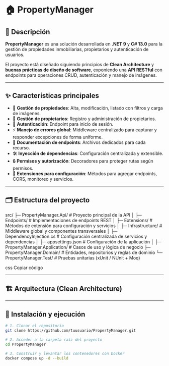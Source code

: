 # 🏠 PropertyManager

## 📖 Descripción
**PropertyManager** es una solución desarrollada en **.NET 9** y **C# 13.0** para la gestión de propiedades inmobiliarias, propietarios y autenticación de usuarios.  

El proyecto está diseñado siguiendo principios de **Clean Architecture** y **buenas prácticas de diseño de software**, exponiendo una **API RESTful** con endpoints para operaciones CRUD, autenticación y manejo de imágenes.

---

## ✨ Características principales
- 📌 **Gestión de propiedades**: Alta, modificación, listado con filtros y carga de imágenes.  
- 👤 **Gestión de propietarios**: Registro y administración de propietarios.  
- 🔐 **Autenticación**: Endpoint para inicio de sesión.  
- ⚡ **Manejo de errores global**: Middleware centralizado para capturar y responder excepciones de forma uniforme.  
- 📑 **Documentación de endpoints**: Archivos dedicados para cada recurso.  
- 🛠️ **Inyección de dependencias**: Configuración centralizada y extensible.  
- 🔒 **Permisos y autorización**: Decoradores para proteger rutas según permisos.  
- 🧩 **Extensiones para configuración**: Métodos para agregar endpoints, CORS, monitoreo y servicios.  

---

## 🗂️ Estructura del proyecto
src/
├─ PropertyManager.Api/ # Proyecto principal de la API
│ ├─ Endpoints/ # Implementaciones de endpoints REST
│ ├─ Extensions/ # Métodos de extensión para configuración y servicios
│ ├─ Infrastructure/ # Middleware global y componentes transversales
│ ├─ DependencyInjection.cs # Configuración centralizada de servicios y dependencias
│ ├─ appsettings.json # Configuración de la aplicación
│
├─ PropertyManager.Application/ # Casos de uso y lógica de negocio
├─ PropertyManager.Domain/ # Entidades, repositorios y reglas de dominio
└─ PropertyManager.Test/ # Pruebas unitarias (xUnit / NUnit + Moq)

css
Copiar código

---

## 🏗️ Arquitectura (Clean Architecture)



---

## 🚀 Instalación y ejecución

```bash
# 1. Clonar el repositorio
git clone https://github.com/tuusuario/PropertyManager.git

# 2. Acceder a la carpeta raíz del proyecto
cd PropertyManager

# 3. Construir y levantar los contenedores con Docker
docker compose up -d --build
